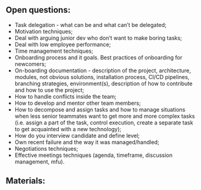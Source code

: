 ## Open questions:
- Task delegation - what can be and what can’t be delegated;
- Motivation techniques;
- Deal with arguing junior dev who don’t want to make boring tasks;
- Deal with low employee performance;
- Time management techniques;
- Onboarding process and it goals. Best practices of onboarding for newcomers;
- On-boarding documentation - description of the project, architecture, modules, not obvious solutions, installation process, CI/CD pipelines, branching strategies, environment(s), description of how to contribute and how to use the project;
- How to handle conflicts inside the team;
- How to develop and mentor other team members;
- How to decompose and assign tasks and how to manage situations when  less senior teammates want to get more and more complex tasks (i.e. assign a part of the task, control execution, create a separate task to get acquainted with a new technology);
- How do you interview candidate and define level;
- Own recent failure and the way it was managed/handled;
- Negotiations techniques;
- Effective meetings techniques (agenda, timeframe, discussion management, mfu).

## Materials:
